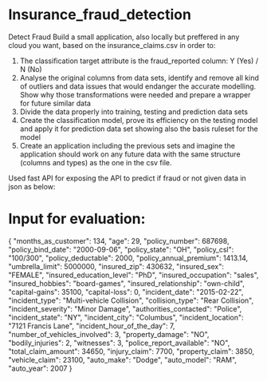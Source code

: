 # Insurance_fraud_detection
Detect Fraud 
Build a small application, also locally but preffered in any cloud you want, based on the insurance_claims.csv in order to:
1)    The classification target attribute is the fraud_reported column: Y (Yes) / N (No)
2)    Analyse the original columns from data sets, identify and remove all kind of outliers and data issues that would endanger the accurate modelling. Show why those transformations were needed and prepare a wrapper for future similar data
3)    Divide the data properly into training, testing and prediction data sets
4)    Create the classification model, prove its efficiency on the testing model and apply it for prediction data set showing also the basis ruleset for the model
5)    Create an application including the previous sets and imagine the application should work on any future data with the same structure (columns and types) as the one in the csv file.

Used fast API for exposing the API to predict if fraud or not given data in json as below:

Input for evaluation:
=====================

{
    "months_as_customer": 134,
    "age": 29,
    "policy_number": 687698,
    "policy_bind_date": "2000-09-06",
    "policy_state": "OH",
    "policy_csl": "100/300",
    "policy_deductable": 2000,
    "policy_annual_premium": 1413.14,
    "umbrella_limit": 5000000,
    "insured_zip": 430632,
    "insured_sex": "FEMALE",
    "insured_education_level": "PhD",
    "insured_occupation": "sales",
    "insured_hobbies": "board-games",
    "insured_relationship": "own-child",
    "capital-gains": 35100,
    "capital-loss": 0,
    "incident_date": "2015-02-22",
    "incident_type": "Multi-vehicle Collision",
    "collision_type": "Rear Collision",
    "incident_severity": "Minor Damage",
    "authorities_contacted": "Police",
    "incident_state": "NY",
    "incident_city": "Columbus",
    "incident_location": "7121 Francis Lane",
    "incident_hour_of_the_day": 7,
    "number_of_vehicles_involved": 3,
    "property_damage": "NO",
    "bodily_injuries": 2,
    "witnesses": 3,
    "police_report_available": "NO",
    "total_claim_amount": 34650,
    "injury_claim": 7700,
    "property_claim": 3850,
    "vehicle_claim": 23100,
    "auto_make": "Dodge",
    "auto_model": "RAM",
    "auto_year": 2007
  }
